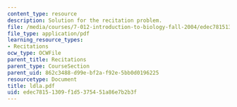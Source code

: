 ```yaml
---
content_type: resource
description: Solution for the recitation problem.
file: /media/courses/7-012-introduction-to-biology-fall-2004/edec78151309f1d5375451a86e7b2b3f_ldla.pdf
file_type: application/pdf
learning_resource_types:
- Recitations
ocw_type: OCWFile
parent_title: Recitations
parent_type: CourseSection
parent_uid: 862c3488-d99e-bf2a-f92e-5bb0d0196225
resourcetype: Document
title: ldla.pdf
uid: edec7815-1309-f1d5-3754-51a86e7b2b3f
---
```

